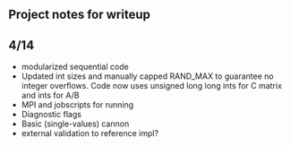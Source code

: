 ## Project notes for writeup

## 4/14
- modularized sequential code
- Updated int sizes and manually capped RAND_MAX to guarantee no integer overflows. Code now uses unsigned long long ints for C matrix and ints for A/B
- MPI and jobscripts for running
- Diagnostic flags
- Basic (single-values) cannon
- external validation to reference impl?

